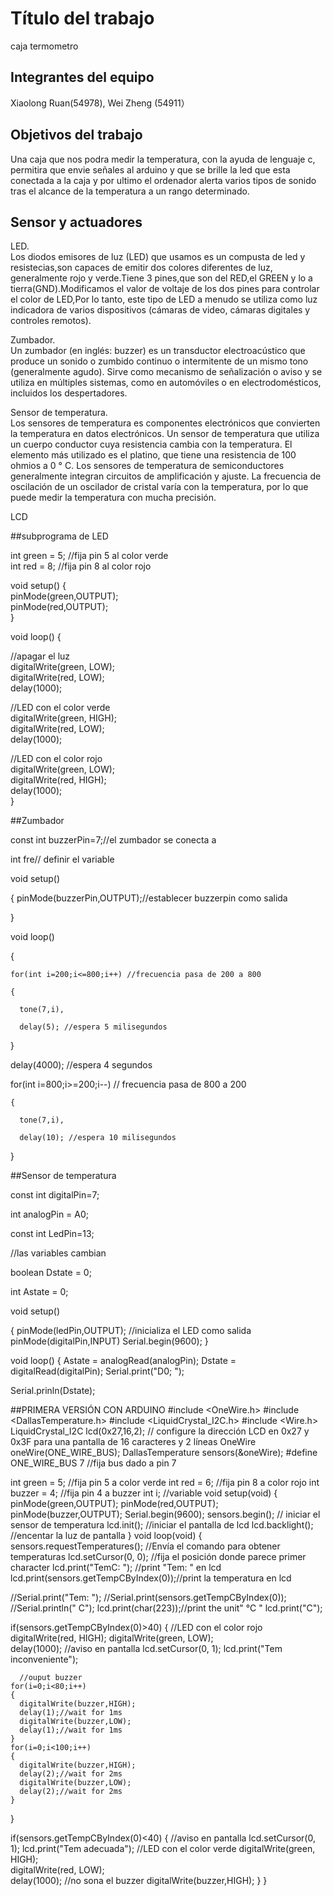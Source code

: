 # Título del trabajo

caja termometro

## Integrantes del equipo
Xiaolong Ruan(54978), Wei Zheng (54911）

## Objetivos del trabajo

Una caja que nos podra medir la temperatura, con la ayuda de lenguaje c, permitira que envie señales al arduino y que se brille la led que esta conectada a la caja y por ultimo el ordenador alerta varios tipos de sonido tras el alcance de la temperatura a un rango determinado.

## Sensor y actuadores

LED.   
Los diodos emisores de luz (LED) que usamos es un compusta de led y resistecias,son capaces de emitir dos colores diferentes de luz, generalmente rojo y verde.Tiene 3 pines,que son del RED,el GREEN y lo a tierra(GND).Modificamos el valor de voltaje de los dos pines para controlar el color de LED,Por lo tanto, este tipo de LED a menudo se utiliza como luz indicadora de varios dispositivos (cámaras de video, cámaras digitales y controles remotos).

Zumbador.   
Un zumbador (en inglés: buzzer) es un transductor electroacústico que produce un sonido o zumbido continuo o intermitente de un mismo tono (generalmente agudo). Sirve como mecanismo de señalización o aviso y se utiliza en múltiples sistemas, como en automóviles o en electrodomésticos, incluidos los despertadores.

Sensor de temperatura.    
Los sensores de temperatura es componentes electrónicos que convierten la temperatura en datos electrónicos. Un sensor de temperatura que utiliza un cuerpo conductor cuya resistencia cambia con la temperatura. El elemento más utilizado es el platino, que tiene una resistencia de 100 ohmios a 0 ° C. Los sensores de temperatura de semiconductores generalmente integran circuitos de amplificación y ajuste. La frecuencia de oscilación de un oscilador de cristal varía con la temperatura, por lo que puede medir la temperatura con mucha precisión.  
 
LCD

##subprograma de LED   


int green = 5; //fija pin 5 al color verde     
int red = 8; //fija pin 8 al color rojo   

void setup() {   
  pinMode(green,OUTPUT);   
  pinMode(red,OUTPUT);   
}

void loop() {

  //apagar el luz   
  digitalWrite(green, LOW);  
  digitalWrite(red, LOW);  
  delay(1000); 

   //LED con el color verde   
  digitalWrite(green, HIGH);  
  digitalWrite(red, LOW);  
  delay(1000); 

  //LED con el color rojo   
  digitalWrite(green, LOW);  
  digitalWrite(red, HIGH);  
  delay(1000);   
}


##Zumbador

const int buzzerPin=7;//el zumbador se conecta a 

int fre// definir el variable

void setup()

  {
  pinMode(buzzerPin,OUTPUT);//establecer buzzerpin como salida
  
  }
 
 void loop()
 
 {
 
    for(int i=200;i<=800;i++) //frecuencia pasa de 200 a 800
    
    {
    
      tone(7,i),
      
      delay(5); //espera 5 milisegundos
  }
  
  delay(4000); //espera 4 segundos
  
  for(int i=800;i>=200;i--) // frecuencia pasa de 800 a 200
  
    
    {
    
      tone(7,i),
      
      delay(10); //espera 10 milisegundos
  }
  
  ##Sensor de temperatura
  
  const int digitalPin=7; 
  
  int analogPin = A0;
  
  const int LedPin=13;
  
 //las variables cambian
 
 boolean Dstate = 0;
 
 int Astate = 0;
 
 void setup()
 
 {
  pinMode(ledPin,OUTPUT); //inicializa el LED como salida
  pinMode(digitalPin,INPUT)
  Serial.begin(9600);
  }
  
void loop()
{
  Astate = analogRead(analogPin);
  Dstate = digitalRead(digitalPin);
  Serial.print("D0; ");
  
  Serial.prinln(Dstate);

##PRIMERA VERSIÓN CON ARDUINO
#include <OneWire.h>
#include <DallasTemperature.h>
#include <LiquidCrystal_I2C.h>
#include <Wire.h>
LiquidCrystal_I2C lcd(0x27,16,2);  // configure la dirección LCD en 0x27 y 0x3F para una pantalla de 16 caracteres y 2 líneas
OneWire oneWire(ONE_WIRE_BUS);
DallasTemperature sensors(&oneWire);
#define ONE_WIRE_BUS 7 //fija bus dado a pin 7

int green = 5; //fija pin 5 a color verde
int red = 6; //fija pin 8 a color rojo
int buzzer = 4; //fija pin 4 a buzzer
int i;          //variable
void setup(void)
{
  pinMode(green,OUTPUT);
  pinMode(red,OUTPUT);
  pinMode(buzzer,OUTPUT);
  Serial.begin(9600);
  sensors.begin(); // iniciar el sensor de temperatura
  lcd.init(); //iniciar el pantalla de lcd
  lcd.backlight(); //encentar la luz de pantalla
}
void loop(void)
{ 
  sensors.requestTemperatures(); //Envía el comando para obtener temperaturas
  lcd.setCursor(0, 0); //fija el posición donde parece primer character
  lcd.print("TemC: "); //print "Tem: " en lcd
  lcd.print(sensors.getTempCByIndex(0));//print la temperatura en lcd
  
  //Serial.print("Tem: ");
  //Serial.print(sensors.getTempCByIndex(0));
  //Serial.println(" C");
  lcd.print(char(223));//print the unit" ℃ "
  lcd.print("C");

  
  if(sensors.getTempCByIndex(0)>40)
  {
    //LED con el color rojo
     digitalWrite(red, HIGH); 
     digitalWrite(green, LOW);  
     delay(1000); 
     //aviso en pantalla
     lcd.setCursor(0, 1);
     lcd.print("Tem inconveniente");
      
      //ouput buzzer
    for(i=0;i<80;i++)
    {
      digitalWrite(buzzer,HIGH);
      delay(1);//wait for 1ms
      digitalWrite(buzzer,LOW);
      delay(1);//wait for 1ms
    }
    for(i=0;i<100;i++)
    {
      digitalWrite(buzzer,HIGH);
      delay(2);//wait for 2ms
      digitalWrite(buzzer,LOW);
      delay(2);//wait for 2ms
    }
   }

 
  if(sensors.getTempCByIndex(0)<40)
  {
      //aviso en pantalla
      lcd.setCursor(0, 1);
      lcd.print("Tem adecuada");
       //LED con el color verde
      digitalWrite(green, HIGH);  
      digitalWrite(red, LOW);  
      delay(1000); 
      //no sona el buzzer
      digitalWrite(buzzer,HIGH);
  }
}
